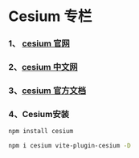 # Cesium 专栏
### 1、  [cesium 官网](https://cesium.com/)
### 2、[cesium 中文网](https://cesium.com/learn/cesiumjs/ref-doc/)
### 3、[cesium 官方文档](https://cesium.com/downloads/cesiumjs/releases/1.83/Documentation/)
### 4、Cesium安装

```bash
npm install cesium
```
```bash
npm i cesium vite-plugin-cesium -D
```
